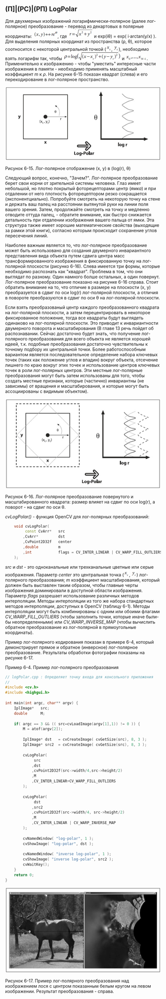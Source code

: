 ## (П]|(РС)|(РП) LogPolar

Для двухмерных изображений логарифмически-полярное (далее лог-полярное) преобразование - перевод из декартовых в полярные координаты: ![Формула 6-20 не найдена](Images/Frml_6_20.jpg), где ![Формула 6-21 не найдена](Images/Frml_6_21.jpg) и exp(iθ) = exp( i⋅arctan(y/x) ). Для выделения полярных координат из пространства (ρ, θ), которое соотносится с некоторой центральной точкой (![Формула 6-22 не найдена](Images/Frml_6_22.jpg), ![Формула 6-23 не найдена](Images/Frml_6_23.jpg)), необходимо взять логарифм так, чтобы ![Формула 6-24 не найдена](Images/Frml_6_24.jpg) и ![Формула 6-25 не найдена](Images/Frml_6_25.jpg). Применительно к изображению - чтобы "уместить" интересные части изображения в памяти - необходимо применять масштабный коэффициент *m* к *ρ*. На рисунке 6-15 показан квадрат (слева) и его перекодирование в лог-полярное пространство.

![Рисунок 6-15 не найден](Images/Pic_6_15.jpg)

Рисунок 6-15. Лог-полярное отображение (x, y) в (log(r), θ)

Следующий вопрос, конечно, "Зачем?". Лог-полярное преобразование берет свои корни от зрительной системы человека. Глаз имеет небольшой, но плотно покрытый фоторецепторами центр (*ямка*) и при отдалении от него плотность фоторецептором резко сокращается (экспонентциально). Попробуйте смотреть на некоторую точку на стене и держать ваш палец на расстоянии вытянутой руки на линии поля вашего зрения. Затем, продолжайте смотреть на точку и медленно отводите оттуда палец, - обратите внимание, как быстро снижается детальность при отдалении изображения вашего пальца от ямки. Эта структура также имеет хорошие математические свойства (выходящие за рамки этой книги), согласно которым происходит сохранение углов пересечения линий. 

Наиболее важным является то, что лог-полярное преобразование может быть использовано для создания двумерного инвариантного представления вида объекта путем сдвига центра масс трансформированного изображения в фиксированную точку на лог-полярной плоскости (рисунко 6-16). Слева имеется три формы, которые необходимо распознать как "квадрат". Проблема в том, что они выглядат по разному. Один намного болше остальных, а один повернут. Лог-полярное преобразование показано на рисунке 6-16 справа. Стоит обратить внимание на то, что отличие в размере на плоскости (x, y) преобразуется в сдвиг по оси log(r) лог-полярной плоскости, а отличия в повороте преобразуются в сдвиг по оси θ на лог-полярной плоскости. 

Если взять преобразованый центр каждого преобразованного квадрата на лог-полярной плоскости, а затем перецентрировать в некоторое фиксированное положение, тогда все квадраты будут выглядеть одинаково на лог-полярной плоскости. Это приводит к инвариантности двумерного поворота и масштабирования (В главе 13 речь пойдет об распознавании. Сейчас достаточно будет знать, что получение лог-полярного преобразования для всего объекта не является хорошей идеей, т.к. подобные преобразования достаточно чувствительны к точному подбору их центральной точки. Более работоспособным вариантом является последовательное определение набора ключевых точек (таких как положение углов и впадин) вокруг объекта, отсечение лишнего по краю вокруг этих точек и использование центров ключевых точек в роли лог-полярных центров. Эти местные лог-полярные преобразования могут быть затем использованы для того, чтобы создать местные признаки, которые (частично) инвариантны (не зависимы) от вращения и масштабирования, и которые могут быть ассоциированы с видимым объектом).

![Рисунок 6-16 не найден](Images/Pic_6_16.jpg)

Рисунок 6-16. Лог-полярное преобразование повернутого и масштабированного квадрата: размер влияет на сдвиг по оси log(r), а поворот - на сдвиг по оси θ.

*cvLogPolar()* - функция OpenCV для лог-полярных преобразований:

```cpp
	void cvLogPolar(
		 const CvArr* 	src
		,CvArr* 		dst
		,CvPoint2D32f 	center
		,double 		m
		,int 			flags = CV_INTER_LINEAR | CV_WARP_FILL_OUTLIERS
	);
```

*src* и *dst* - это одноканальные или трехканальные цветные или серые изображения. Параметр *center* это центральная точка (![Формула 6-22 не найдена](Images/Frml_6_22.jpg), ![Формула 6-23 не найдена](Images/Frml_6_23.jpg)) лог-полярного преобразования; *m* коэффициент масштабирования, который должен быть выставлен таким образом, чтобы главные черты изображения доминировали в доступной области изображения. Параметр *flags* разрешает использование различных методов интерполяции. Методы интерполяции из того же набора стандартных методов интерполяции, доступных в OpenCV (таблицу 6-1). Методы интерполяции могут быть комбинированы с одним или обоими флагами *CV_WARP_FILL_OUTLIERS* (чтобы заполнить точки, которые иначе были-бы неопределенными) или *CV_WARP_INVERSE_MAP* (чтобы вычислить обратное преобразование из лог-полярной в прямоугольные координаты). 

Пример лог-полярного кодирования показан в примере 6-4, который демонстрирует прямое и обратное (инверсное) лог-полярное преобразование. Результаты обработки фотографии показаны на рисунке 6-17. 

Пример 6-4. Пример лог-полярного преобразования

```cpp
// logPolar.cpp : Определяет точку входа для консольного приложения
//
#include <cv.h>
#include <highgui.h>

int main(int argc, char** argv) {
	IplImage* 	src;
	double 		M;

	if( argc == 3 && (( src=cvLoadImage(argv[1],1)) != 0 )) {
		M = atof(argv[2]);

		IplImage* dst 	= cvCreateImage( cvGetSize(src), 8, 3 );
		IplImage* src2 	= cvCreateImage( cvGetSize(src), 8, 3 );
		
		cvLogPolar(
			 src
			,dst
			,cvPoint2D32f(src->width/4,src->height/2)
			,M
			,CV_INTER_LINEAR+CV_WARP_FILL_OUTLIERS
		);

		cvLogPolar(
			 dst
			,src2
			,cvPoint2D32f(src->width/4, src->height/2)
			,M
			,CV_INTER_LINEAR | CV_WARP_INVERSE_MAP
		);

		cvNamedWindow( "log-polar", 1 );
		cvShowImage( "log-polar", dst );

		cvNamedWindow( "inverse log-polar", 1 );
		cvShowImage( "inverse log-polar", src2 );
		cvWaitKey();
	}
	return 0;
}
```

![Рисунок 6-17 не найден](Images/Pic_6_17.jpg)

Рисунок 6-17. Пример лог-полярного преобразования над изображением лося с центром показанным белым кругом на левом изображении. Результат преобразования - справа.
